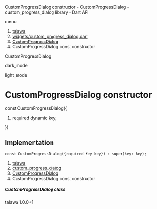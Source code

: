 




CustomProgressDialog constructor - CustomProgressDialog - custom\_progress\_dialog library - Dart API







menu

1. [talawa](../../index.html)
2. [widgets/custom\_progress\_dialog.dart](../../file-___home_harshil_Desktop_open-source_palisadoes_talawa_lib_widgets_custom_progress_dialog/)
3. [CustomProgressDialog](../../file-___home_harshil_Desktop_open-source_palisadoes_talawa_lib_widgets_custom_progress_dialog/CustomProgressDialog-class.html)
4. CustomProgressDialog const constructor

CustomProgressDialog


dark\_mode

light\_mode




# CustomProgressDialog constructor


const
CustomProgressDialog({

1. required dynamic key,

})

## Implementation

```
const CustomProgressDialog({required Key key}) : super(key: key);
```

 


1. [talawa](../../index.html)
2. [custom\_progress\_dialog](../../file-___home_harshil_Desktop_open-source_palisadoes_talawa_lib_widgets_custom_progress_dialog/)
3. [CustomProgressDialog](../../file-___home_harshil_Desktop_open-source_palisadoes_talawa_lib_widgets_custom_progress_dialog/CustomProgressDialog-class.html)
4. CustomProgressDialog const constructor

##### CustomProgressDialog class





talawa
1.0.0+1






